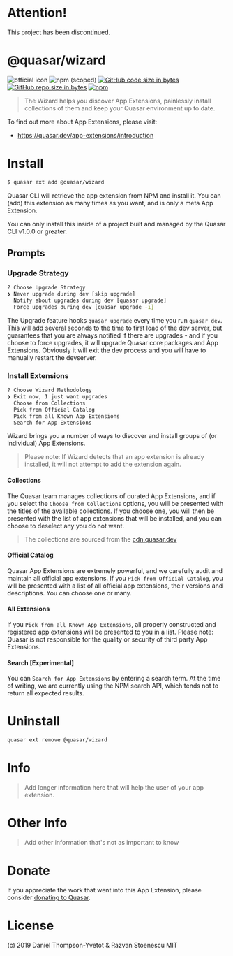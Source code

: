 # Attention!
This project has been discontinued.

@quasar/wizard
===
![official icon](https://img.shields.io/badge/Quasar%201.0-Official%20App%20Extension-blue.svg)
![npm (scoped)](https://img.shields.io/npm/v/@quasar/quasar-app-extension-wizard.svg)
[![GitHub code size in bytes](https://img.shields.io/github/languages/code-size/quasarframework/app-extension-wizard.svg)]()
[![GitHub repo size in bytes](https://img.shields.io/github/repo-size/quasarframework/app-extension-wizard.svg)]()
[![npm](https://img.shields.io/npm/dt/@quasar/quasar-app-extension-wizard.svg)](https://www.npmjs.com/package/@quasar/quasar-app-extension-wizard)


> The Wizard helps you discover App Extensions, painlessly install collections of them and keep your Quasar environment up to date.

To find out more about App Extensions, please visit:
- https://quasar.dev/app-extensions/introduction

# Install
```bash
$ quasar ext add @quasar/wizard
```
Quasar CLI will retrieve the app extension from NPM and install it. You can (add) this extension as many times as you want, and is only a meta App Extension.

You can only install this inside of a project built and managed by the Quasar CLI v1.0.0 or greater. 

## Prompts

### Upgrade Strategy
```bash
? Choose Upgrade Strategy
❯ Never upgrade during dev [skip upgrade] 
  Notify about upgrades during dev [quasar upgrade] 
  Force upgrades during dev [quasar upgrade -i]
```
The Upgrade feature hooks `quasar upgrade` every time you run `quasar dev`. This will add several seconds to the time to first load of the dev server, but guarantees that you are always notified if there are upgrades - and if you choose to force upgrades, it will upgrade Quasar core packages and App Extensions. Obviously it will exit the dev process and you will have to manually restart the devserver.

### Install Extensions
```bash
? Choose Wizard Methodology
❯ Exit now, I just want upgrades 
  Choose from Collections 
  Pick from Official Catalog 
  Pick from all Known App Extensions 
  Search for App Extensions
```

Wizard brings you a number of ways to discover and install groups of (or individual) App Extensions. 

> Please note: If Wizard detects that an app extension is already installed, it will not attempt to add the extension again.

#### Collections
The Quasar team manages collections of curated App Extensions, and if you select the `Choose from Collections` options, you will be presented with the titles of the available collections. If you choose one, you will then be presented with the list of app extensions that will be installed, and you can choose to deselect any you do not want. 

> The collections are sourced from the [cdn.quasar.dev](https://cdn.quasar.dev/lists/wizard/collections.json)

#### Official Catalog
Quasar App Extensions are extremely powerful, and we carefully audit and maintain all official app extensions. If you `Pick from Official Catalog`, you will be presented with a list of all official app extensions, their versions and descriptions. You can choose one or many.

#### All Extensions
If you `Pick from all Known App Extensions`, all properly constructed and registered app extensions will be presented to you in a list. Please note: Quasar is not responsible for the quality or security of third party App Extensions.

#### Search [Experimental]
You can `Search for App Extensions` by entering a search term. At the time of writing, we are currently using the NPM search API, which tends not to return all expected results. 






# Uninstall
```bash
quasar ext remove @quasar/wizard
```

# Info
> Add longer information here that will help the user of your app extension.

# Other Info
> Add other information that's not as important to know

# Donate
If you appreciate the work that went into this App Extension, please consider [donating to Quasar](https://donate.quasar.dev).

# License
(c) 2019 Daniel Thompson-Yvetot & Razvan Stoenescu
MIT
